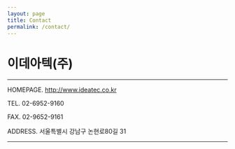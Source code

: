```yaml
---
layout: page
title: Contact
permalink: /contact/
---
```


# 이데아텍(주)

***

HOMEPAGE.  http://www.ideatec.co.kr

TEL.  02-6952-9160         

FAX.  02-9652-9161

ADDRESS.  서울특별시 강남구 논현로80길 31 

***
